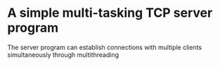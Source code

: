 # A simple multi-tasking TCP server program
The server program can establish connections with multiple clients simultaneously through multithreading